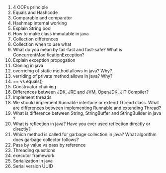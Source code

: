 01. 4 OOPs principle
02. Equals and Hashcode
03. Comparable and comparator 
04. Hashmap internal working 
05. Explain String pool
06. How to make class immutable in java
07. Collection differences
08. Collection when to use what
09.  What do you mean by fail-fast and fast-safe? What is ConcurrentModificationException?
10. Explain exception propogation 
11. Cloning in java 
12. overriding of static method allows in java? Why?
13. verriding of private method allows in java? Why?
14. == vs equals()
15. Construator chaining 
16.  Differences between JDK, JRE and JVM, OpenJDK, JIT Compiler?
17. Implement threads 
18. We should implement Runnable interface or extend Thread class. What are differences between implementing Runnable and extending Thread?
19. What is difference between String, StringBuffer and StringBuilder in java ?
20. What is reflection in java? Have you ever used reflection directly or directly?
21. Which method is called for garbage collection in java? What algorithm does garbage collector follows?
22. Pass by value vs pass by reference 
23. Threading questions
24. executor framework
25. Serialization in java
26. Serial version UUID

